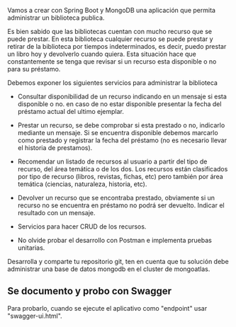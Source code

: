 Vamos a crear con Spring Boot y MongoDB una aplicación que permita administrar un biblioteca publica.



Es bien sabido que las bibliotecas cuentan con mucho recurso que se puede prestar. En esta biblioteca cualquier recurso se puede prestar y retirar de la biblioteca por tiempos indeterminados, es decir, puedo prestar un libro hoy y devolverlo cuando quiera. Esta situación hace que constantemente se tenga que revisar si un recurso esta disponible o no para su préstamo.



Debemos exponer los siguientes servicios para administrar la biblioteca

* Consultar disponibilidad de un recurso indicando en un mensaje si esta disponible o no. en caso de no estar disponible presentar la fecha del préstamo actual del ultimo ejemplar.

* Prestar un recurso, se debe comprobar si esta prestado o no, indicarlo mediante un mensaje. Si se encuentra disponible debemos marcarlo como prestado y registrar la fecha del préstamo (no es necesario llevar el historia de prestamos).

* Recomendar un listado de recursos al usuario a partir del tipo de recurso, del área temática o de los dos. Los recursos están clasificados por tipo de recurso (libros, revistas, fichas, etc) pero también por área temática (ciencias, naturaleza, historia, etc).

* Devolver un recurso que se encontraba prestado, obviamente si un recurso no se encuentra en préstamo no podrá ser devuelto. Indicar el resultado con un mensaje.

* Servicios para hacer CRUD de los recursos.

* No olvide probar el desarrollo con Postman e implementa pruebas unitarias.


Desarrolla y comparte tu repositorio git, ten en cuenta que tu solución debe administrar una base de datos mongodb en el cluster de mongoatlas.

## Se documento y probo con Swagger
Para probarlo, cuando se ejecute el aplicativo como "endpoint" usar "swagger-ui.html".
